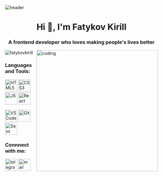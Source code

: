 ![header](https://user-images.githubusercontent.com/95209245/205304911-4066605e-c491-441e-bdbc-f65517a5d459.gif)

<h1 align="center">Hi 👋, I'm Fatykov Kirill</h1>
<h3 align="center">A frontend developer who loves making people's lives better</h3>
<img align="right" width="400" src="https://cdn.dribbble.com/users/1708816/screenshots/15637256/media/f9826f0af8a49462f048262a8502035b.gif" alt="coding"/>

<p align="left"> <img src="https://komarev.com/ghpvc/?username=fatykovkirill&label=Profile%20views&color=0e75b6&style=flat" alt="fatykovkirill" /> </p>

<h3 align="left">Languages and Tools:</h3> 

<p><img src ="https://user-images.githubusercontent.com/95209245/205300536-711981cf-4e2c-4762-9464-320fd4538d58.svg" alt="HTML5" width="40" height="40"/> 
<img src ="https://user-images.githubusercontent.com/95209245/205300698-53a2a1d2-f863-4b04-babe-7319c109bb5b.svg" alt="CSS3" width="40" height="40"/> 
<img src="https://user-images.githubusercontent.com/95209245/205299681-d5cd2c49-d56c-46e9-b817-86ee8a45876d.svg" alt="JS" width="40" height="40"/> 
<img src="https://user-images.githubusercontent.com/95209245/205299674-5b437ba4-45b7-4bbe-91ce-2855d75164da.svg" alt="React" width="40" height="40"/></p>

<p><img src="https://user-images.githubusercontent.com/95209245/205299666-4f7d9fff-6788-4fb6-a093-adb63f80c7b1.svg" alt="VSCode" width="40" height="40"/> 
<img alt="Git" src="https://user-images.githubusercontent.com/95209245/205299679-9cd2164b-a6e9-4c8b-bd25-b70f57c370c8.svg" width="40" height="40"/> 
<img alt="Sass" src="https://user-images.githubusercontent.com/95209245/205299683-92ed4bbf-5377-45af-a54d-54919ef37df0.svg" width="40" height="40"/></p>

<h3 align="left">Connnect with me:</h3>

<a href="https://t.me/FatykovKirill"><img src="https://user-images.githubusercontent.com/95209245/205297581-a8d5cac0-1a9c-431e-8ef3-9f554cee81c1.svg" alt="telegram" width="40" height="40"/></a>
<a href="mailto:fatykov.kirll@yandex.ru"><img src="https://user-images.githubusercontent.com/95209245/205297795-eeff2b12-2e5a-4372-8917-d96632450c90.svg" alt="mail" width="40" height="40"/></a>

